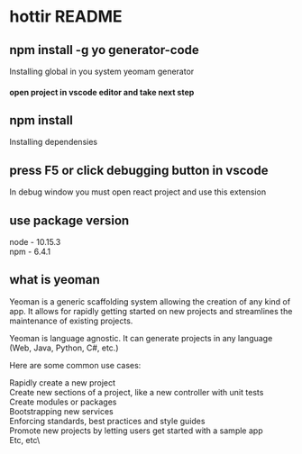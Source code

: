 # hottir README

## npm install -g yo generator-code
Installing global in you system yeomam generator

#### open project in vscode editor and take next step

## npm install
Installing dependensies

## press F5 or click debugging button in vscode

In debug window you must open react project and use this extension
## use package version
node - 10.15.3\
npm - 6.4.1
## what is yeoman
Yeoman is a generic scaffolding system allowing the creation of any kind of app. It allows for rapidly getting started on new projects and streamlines the maintenance of existing projects.

Yeoman is language agnostic. It can generate projects in any language (Web, Java, Python, C#, etc.)

Here are some common use cases:

Rapidly create a new project\
Create new sections of a project, like a new controller with unit tests\
Create modules or packages\
Bootstrapping new services\
Enforcing standards, best practices and style guides\
Promote new projects by letting users get started with a sample app\
Etc, etc\

